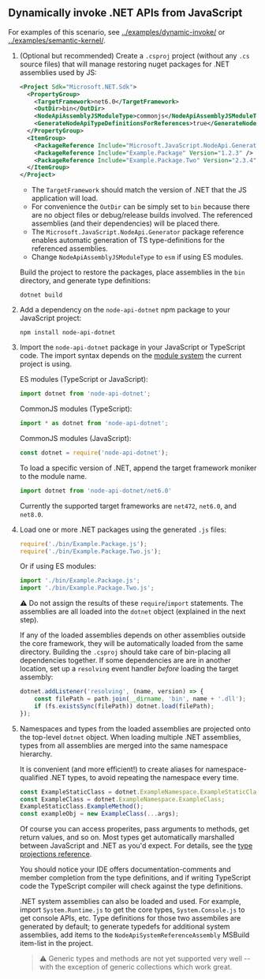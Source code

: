## Dynamically invoke .NET APIs from JavaScript

For examples of this scenario, see
[../examples/dynamic-invoke/](../examples/dynamic-invoke/) or
[../examples/semantic-kernel/](../examples//semantic-kernel/).

1. (Optional but recommended) Create a `.csproj` project (without any `.cs` source files) that will
   manage restoring nuget packages for .NET assemblies used by JS:
   ```xml
   <Project Sdk="Microsoft.NET.Sdk">
     <PropertyGroup>
       <TargetFramework>net6.0</TargetFramework>
       <OutDir>bin</OutDir>
       <NodeApiAssemblyJSModuleType>commonjs</NodeApiAssemblyJSModuleType>
       <GenerateNodeApiTypeDefinitionsForReferences>true</GenerateNodeApiTypeDefinitionsForReferences>
     </PropertyGroup>
     <ItemGroup>
       <PackageReference Include="Microsoft.JavaScript.NodeApi.Generator" Version="0.5.*" />
       <PackageReference Include="Example.Package" Version="1.2.3" />
       <PackageReference Include="Example.Package.Two" Version="2.3.4" />
     </ItemGroup>
   </Project>
   ```
   - The `TargetFramework` should match the version of .NET that the JS application will load.
   - For convenience the `OutDir` can be simply set to `bin` because there are no object files
     or debug/release builds involved. The referenced assemblies (and their dependencies)
     will be placed there.
   - The `Microsoft.JavaScript.NodeApi.Generator` package reference enables automatic generation
     of TS type-definitions for the referenced assemblies.
   - Change `NodeApiAssemblyJSModuleType` to `esm` if using ES modules.

   Build the project to restore the packages, place assemblies in the `bin` directory, and generate
   type definitions:
   ```
   dotnet build
   ```

2. Add a dependency on the `node-api-dotnet` npm package to your JavaScript project:
    ```
    npm install node-api-dotnet
    ```

3. Import the `node-api-dotnet` package in your JavaScript or TypeScript code. The import syntax
   depends on the [module system](https://nodejs.org/api/esm.html) the current project is using.

   ES modules (TypeScript or JavaScript):
    ```JavaScript
    import dotnet from 'node-api-dotnet';
    ```
   CommonJS modules (TypeScript):
    ```TypeScript
    import * as dotnet from 'node-api-dotnet';
    ```
   CommonJS modules (JavaScript):
    ```JavaScript
    const dotnet = require('node-api-dotnet');
    ```

   To load a specific version of .NET, append the target framework moniker to the module name.
   ```JavaScript
   import dotnet from 'node-api-dotnet/net6.0'
   ```
   Currently the supported target frameworks are `net472`, `net6.0`, and `net8.0`.

4. Load one or more .NET packages using the generated `.js` files:
   ```JavaScript
   require('./bin/Example.Package.js');
   require('./bin/Example.Package.Two.js');
   ```
   Or if using ES modules:
   ```JavaScript
   import './bin/Example.Package.js';
   import './bin/Example.Package.Two.js';
   ```
   :warning: Do not assign the results of these `require`/`import` statements. The assemblies are
   all loaded into the `dotnet` object  (explained in the next step).

   If any of the loaded assemblies depends on other assemblies outside the core framework, they
   will be automatically loaded from the same directory. Building the `.csproj` should take care
   of bin-placing all dependencies together. If some dependencies are are in another location,
   set up a `resolving` event handler _before_ loading the target assembly:
   ```JavaScript
   dotnet.addListener('resolving', (name, version) => {
       const filePath = path.join(__dirname, 'bin', name + '.dll');
       if (fs.existsSync(filePath)) dotnet.load(filePath);
   });
   ```

5. Namespaces and types from the loaded assemblies are projected onto the top-level `dotnet` object.
   When loading multiple .NET assemblies, types from all assemblies are merged into the same
   namespace hierarchy.

   It is convenient (and more efficient!) to create aliases for
   namespace-qualified .NET types, to avoid repeating the namespace every time.
   ```JavaScript
   const ExampleStaticClass = dotnet.ExampleNamespace.ExampleStaticClass;
   const ExampleClass = dotnet.ExampleNamespace.ExampleClass;
   ExampleStaticClass.ExampleMethod();
   const exampleObj = new ExampleClass(...args);
   ```
   Of course you can access properites, pass arguments to methods, get return values, and so on.
   Most types get automatically marshalled between JavaScript and .NET as you'd expect. For
   details, see the [type projections reference](./typescript.md).

   You should notice your IDE offers documentation-comments and member completion from the type
   definitions, and if writing TypeScript code the TypeScript compiler will check against the
   type definitions.

   .NET system assemblies can also be loaded and used. For example, import `System.Runtime.js` to
   get the core types, `System.Console.js` to get console APIs, etc. Type definitions for those
   two assembiles are generated by default; to generate typedefs for additional system assemblies,
   add items to the `NodeApiSystemReferenceAssembly` MSBuild item-list in the project.

   > :warning: Generic types and methods are not yet supported very well -- with the exception of
   generic collections which work great.
